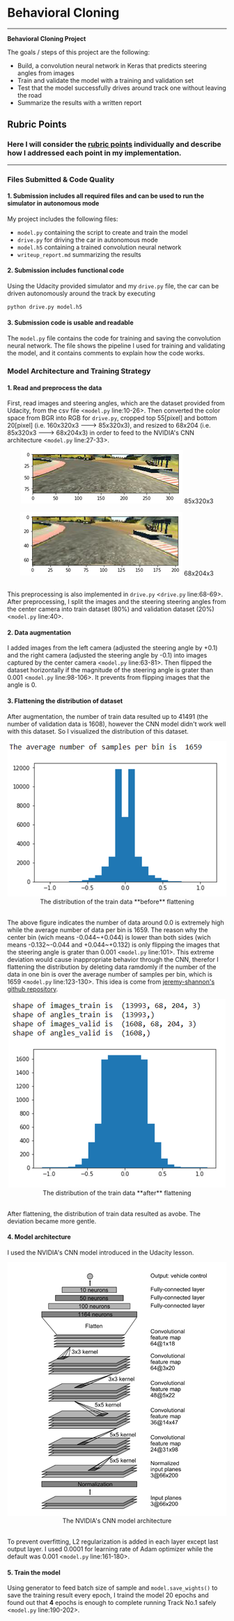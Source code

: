 # **Behavioral Cloning**

---

**Behavioral Cloning Project**

The goals / steps of this project are the following:
* Build, a convolution neural network in Keras that predicts steering angles from images
* Train and validate the model with a training and validation set
* Test that the model successfully drives around track one without leaving the road
* Summarize the results with a written report

## Rubric Points
### Here I will consider the [rubric points](https://review.udacity.com/#!/rubrics/432/view) individually and describe how I addressed each point in my implementation.  

---

### Files Submitted & Code Quality

#### 1. Submission includes all required files and can be used to run the simulator in autonomous mode

My project includes the following files:
* `model.py` containing the script to create and train the model
* `drive.py` for driving the car in autonomous mode
* `model.h5` containing a trained convolution neural network
* `writeup_report.md` summarizing the results

#### 2. Submission includes functional code
Using the Udacity provided simulator and my `drive.py` file, the car can be driven autonomously around the track by executing
```sh
python drive.py model.h5
```

#### 3. Submission code is usable and readable

The `model.py` file contains the code for training and saving the convolution neural network. The file shows the pipeline I used for training and validating the model, and it contains comments to explain how the code works.

### Model Architecture and Training Strategy

#### 1. Read and preprocess the data

First, read images and steering angles, which are the dataset provided from Udacity, from the csv file <`model.py` line:10-26>.
Then converted the color space from BGR into RGB for `drive.py`, cropped top 55[pixel] and bottom 20[pixel] (i.e. 160x320x3 ---> 85x320x3), and resized to 68x204 (i.e. 85x320x3 ---> 68x204x3) in order to feed to the NVIDIA's CNN architecture <`model.py` line:27-33>.

<div style="text-align:center">
<img src="./writeup_images/85x320x3.png">
85x320x3
</div><br/>

<div style="text-align:center">
<img src="./writeup_images/68x204x3.png">
68x204x3
</div><br/>

This preprocessing is also implemented in `drive.py` <`drive.py` line:68-69>.
After preprocessing, I split the images and the steering steering angles from the center camera into train dataset (80%) and validation dataset (20%) <`model.py` line:40>.

#### 2. Data augmentation

I added images from the left camera (adjusted the steering angle by +0.1) and the right camera (adjusted the steering angle by -0.1) into images captured by the center camera <`model.py` line:63-81>.
Then flipped the dataset horizontally if the magnitude of the steering angle is grater than 0.001 <`model.py` line:98-106>. It prevents from flipping images that the angle is 0.

#### 3. Flattening the distribution of dataset

After augmentation, the number of train data resulted up to 41491 (the number of validation data is 1608), however the CNN model didn't work well with this dataset. So I visualized the distribution of this dataset.

<div style="text-align:center">
<img src="./writeup_images/distribution_before_flattening.png">
The distribution of the train data **before** flattening
</div><br/>

The above figure indicates the number of data around 0.0 is extremely high while the average number of data per bin is 1659. The reason why the center bin (wich means -0.044~+0.044) is lower than both sides (wich means -0.132~-0.044 and +0.044~+0.132) is only flipping the images that the steering angle is grater than 0.001 <`model.py` line:101>.
This extreme deviation would cause inappropriate behavior through the CNN, therefor I flattening the distribution by deleting data ramdomly if the number of the data in one bin is over the average number of samples per bin, which is 1659 <`model.py` line:123-130>. This idea is come from [jeremy-shannon's github repository](https://github.com/jeremy-shannon/CarND-Behavioral-Cloning-Project/blob/master/README.md).

<div style="text-align:center">
<img src="./writeup_images/distribution_after_flattening.png">
The distribution of the train data **after** flattening
</div><br/>

After flattening, the distribution of train data resulted as avobe. The deviation became more gentle.

#### 4. Model architecture

I used the NVIDIA's CNN model introduced in the Udacity lesson.

<div style="text-align:center">
<img src="./writeup_images/nvidia_cnn_model.png">
The NVIDIA's CNN model architecture
</div><br/>

To prevent overfitting, L2 regularization is added in each layer except last output layer. I used 0.0001 for learning rate of Adam optimizer while the default was 0.001 <`model.py` line:161-180>.

#### 5. Train the model

Using generator to feed batch size of sample and `model.save_wights()` to save the training result every epoch, I traind the model 20 epochs and found out that **4** epochs is enough to complete running Track No.1 safely <`model.py` line:190-202>.
